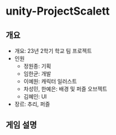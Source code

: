 # unity-ProjectScalett
## 개요
* 개요: 23년 2학기 학교 팀 프로젝트
* 인원
  * 정원종: 기획
  * 임한균: 개발
  * 이예원: 캐릭터 일러스트
  * 차성민, 한예은: 배경 및 퍼즐 오브젝트
  * 김혜인: UI
* 장르: 추리, 퍼즐

## 게임 설명
